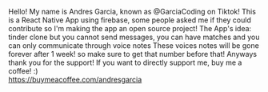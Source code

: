 Hello! My name is Andres Garcia, known as @GarciaCoding on Tiktok!
This is a React Native App using firebase, some people asked me if they could contribute so 
I'm making the app an open source project!
The App's idea: tinder clone but you cannot send messages, you can have matches and you can only communicate through voice notes
These voices notes will be gone forever after 1 week! so make sure to get that number before that!
Anyways thank you for the support!
If you want to directly support me, buy me a coffee! :)  
https://buymeacoffee.com/andresgarcia
